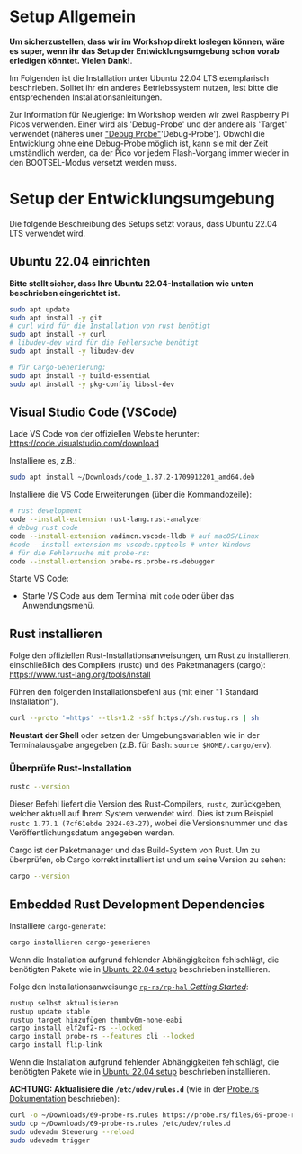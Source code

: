 # Setup Allgemein

**Um sicherzustellen, dass wir im Workshop direkt loslegen können, wäre es super, wenn ihr das Setup der Entwicklungsumgebung schon vorab erledigen könntet. Vielen Dank!**. 

Im Folgenden ist die Installation unter Ubuntu 22.04 LTS exemplarisch beschrieben. Solltet ihr ein anderes Betriebssystem nutzen, lest bitte die entsprechenden Installationsanleitungen.

Zur Information für Neugierige: Im Workshop werden wir zwei Raspberry Pi Picos verwenden. Einer wird als 'Debug-Probe' und der andere als 'Target' verwendet (näheres uner ["Debug Probe"](./debugprobe.md)'Debug-Probe'). Obwohl die Entwicklung ohne eine Debug-Probe möglich ist, kann sie mit der Zeit umständlich werden, da der Pico vor jedem Flash-Vorgang immer wieder in den BOOTSEL-Modus versetzt werden muss.

# Setup der Entwicklungsumgebung

Die folgende Beschreibung des Setups setzt voraus, dass Ubuntu 22.04 LTS verwendet wird.

## Ubuntu 22.04 einrichten

**Bitte stellt sicher, dass Ihre Ubuntu 22.04-Installation wie unten beschrieben eingerichtet ist.**

```sh
sudo apt update
sudo apt install -y git
# curl wird für die Installation von rust benötigt
sudo apt install -y curl
# libudev-dev wird für die Fehlersuche benötigt
sudo apt install -y libudev-dev

# für Cargo-Generierung:
sudo apt install -y build-essential
sudo apt install -y pkg-config libssl-dev
```

## Visual Studio Code (VSCode)

Lade VS Code von der offiziellen Website herunter: https://code.visualstudio.com/download

Installiere es, z.B.:

```sh
sudo apt install ~/Downloads/code_1.87.2-1709912201_amd64.deb
```

Installiere die VS Code Erweiterungen (über die Kommandozeile):

```sh
# rust development
code --install-extension rust-lang.rust-analyzer
# debug rust code
code --install-extension vadimcn.vscode-lldb # auf macOS/Linux
#code --install-extension ms-vscode.cpptools # unter Windows
# für die Fehlersuche mit probe-rs:
code --install-extension probe-rs.probe-rs-debugger
```

Starte VS Code:

* Starte VS Code aus dem Terminal mit `code` oder über das Anwendungsmenü.

## Rust installieren

Folge den offiziellen Rust-Installationsanweisungen, um Rust zu installieren, einschließlich des Compilers (rustc) und des Paketmanagers (cargo): https://www.rust-lang.org/tools/install

Führen den folgenden Installationsbefehl aus (mit einer "1 Standard Installation").

```sh
curl --proto '=https' --tlsv1.2 -sSf https://sh.rustup.rs | sh
```

**Neustart der Shell** oder setzen der  Umgebungsvariablen wie in der Terminalausgabe angegeben (z.B. für Bash: `source $HOME/.cargo/env`).

### Überprüfe Rust-Installation

```sh
rustc --version
```

Dieser Befehl liefert die Version des Rust-Compilers, `rustc`, zurückgeben, welcher aktuell auf Ihrem System verwendet wird. Dies ist zum Beispiel `rustc 1.77.1 (7cf61ebde 2024-03-27)`, wobei die Versionsnummer und das Veröffentlichungsdatum angegeben werden.

Cargo ist der Paketmanager und das Build-System von Rust. Um zu überprüfen, ob Cargo korrekt installiert ist und um seine Version zu sehen:

```sh
cargo --version
```

## Embedded Rust Development Dependencies

Installiere `cargo-generate`:

```sh
cargo installieren cargo-generieren
```

Wenn die Installation aufgrund fehlender Abhängigkeiten fehlschlägt, die benötigten Pakete wie in [Ubuntu 22.04 setup](#ubuntu-2204-setup) beschrieben installieren.

Folge den Installationsanweisunge [`rp-rs/rp-hal` *Getting Started*](https://github.com/rp-rs/rp-hal?tab=readme-ov-file#getting-started):

```sh
rustup selbst aktualisieren
rustup update stable
rustup target hinzufügen thumbv6m-none-eabi
cargo install elf2uf2-rs --locked
cargo install probe-rs --features cli --locked
cargo install flip-link
```

Wenn die Installation aufgrund fehlender Abhängigkeiten fehlschlägt, die benötigten Pakete wie in [Ubuntu 22.04 setup](#ubuntu-2204-setup) beschrieben installieren.


**ACHTUNG: Aktualisiere die `/etc/udev/rules.d`** (wie in der [Probe.rs Dokumentation](https://probe.rs/docs/getting-started/probe-setup/#linux%3A-udev-rules) beschrieben):

```sh
curl -o ~/Downloads/69-probe-rs.rules https://probe.rs/files/69-probe-rs.rules
sudo cp ~/Downloads/69-probe-rs.rules /etc/udev/rules.d
sudo udevadm Steuerung --reload
sudo udevadm trigger
```
